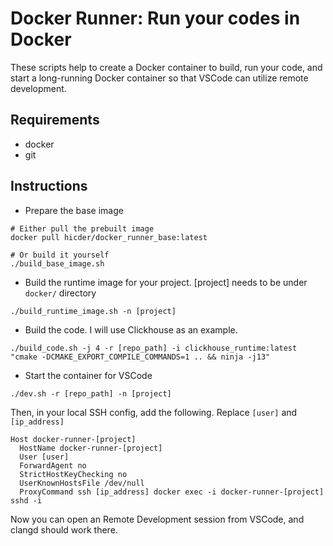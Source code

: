 # Docker Runner: Run your codes in Docker
These scripts help to create a Docker container to build, run your code, and start a long-running Docker container so that VSCode can utilize remote development.
## Requirements
* docker
* git
## Instructions
* Prepare the base image
```
# Either pull the prebuilt image
docker pull hicder/docker_runner_base:latest

# Or build it yourself
./build_base_image.sh
```
* Build the runtime image for your project. [project] needs to be under `docker/` directory
```
./build_runtime_image.sh -n [project]
```
* Build the code. I will use Clickhouse as an example.
```
./build_code.sh -j 4 -r [repo_path] -i clickhouse_runtime:latest "cmake -DCMAKE_EXPORT_COMPILE_COMMANDS=1 .. && ninja -j13"
```
* Start the container for VSCode
```
./dev.sh -r [repo_path] -n [project]
```
Then, in your local SSH config, add the following. Replace `[user]` and `[ip_address]`
```
Host docker-runner-[project]
  HostName docker-runner-[project]
  User [user]
  ForwardAgent no
  StrictHostKeyChecking no
  UserKnownHostsFile /dev/null
  ProxyCommand ssh [ip_address] docker exec -i docker-runner-[project] sshd -i
```

Now you can open an Remote Development session from VSCode, and clangd should work there.
